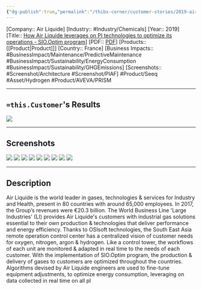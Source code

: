 ```yaml
---
{"dg-publish":true,"permalink":"/thibs-corner/customer-stories/2019-air-liquide-how-air-liquide-leverages-on-pi-technologies-to-optimize-its-operations-sio-optim-program/","noteIcon":""}
---
```


[Company:: Air Liquide]
[Industry:: #Industry/Chemicals]
[Year:: 2019]
[Title:: [How Air Liquide leverages on PI technologies to optimize its operations - SIO.Optim program](https://resources.osisoft.com/presentations/how-air-liquide-leverages-on-pi-technologies-to-optimize-its-operations---sio-optim-program/)]
[PDF:: [PDF](https://cdn.osisoft.com/osi/presentations/2019-uc-san-francisco/US19NA-D2OG07-AirLiquide-Zhang-How-Air-Liquide-leverages-on-PI-technologies-to-optimize-its-operations.pdf)]
[Products:: [[Product\|Product]]]
[Country:: France]
[Business Impacts:: #BusinessImpact/Maintenance/PredictiveMaintenance #BusinessImpact/Sustainability/EnergyConsumption #BusinessImpact/Sustainability/GHGEmissions]
[Screenshots:: #Screenshot/Architecture  #Screenshot/PIAF]
#Product/Seeq #Asset/Hydrogen  #Product/AVEVA/PRISM  

---
## `=this.Customer`'s Results
![](https://i.imgur.com/ErdSlXq.png)

---
## Screenshots
![](https://i.imgur.com/tA3CBw7.png)
![](https://i.imgur.com/WlTFF9K.png)
![](https://i.imgur.com/eZX8I4l.png)
![](https://i.imgur.com/J4StoUj.png)
![](https://i.imgur.com/pxXNwPd.png)
![](https://i.imgur.com/wjC7j3x.png)
![](https://i.imgur.com/DYdAOmg.png)
![](https://i.imgur.com/dlQqPoU.png)
![](https://i.imgur.com/vgYeFgY.png)


---
## Description

Air Liquide is the world leader in gases, technologies & services for Industry and Health, present in 80 countries with around 65,000 employees. In 2017, the Group’s revenues were €20.3 billion. The World Business Line 'Large Industries' (LI) provides Air Liquide's customers with industrial gas solutions essential to their own production & technologies that deliver performance and energy efficiency. Thanks to OSIsoft technologies, the South East Asia remote operation control center has a centralized vision of customer needs for oxygen, nitrogen, argon & hydrogen. Like a control tower, the workflows of each unit are monitored & adapted in real time to the needs of each customer. With the implementation of SIO.Optim program, the production & delivery of gases to customers are optimized throughout the countries. Algorithms devised by Air Liquide engineers are used to fine-tune equipment adjustments, to optimize energy consumption, leveraging on data collected in real time on all pl